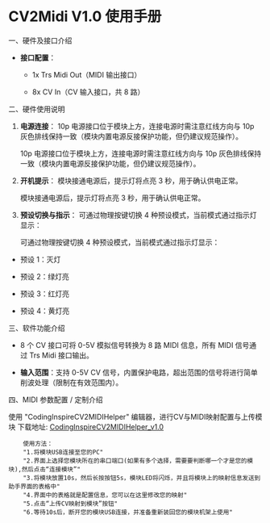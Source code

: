 # CV2Midi V1.0 使用手册 #



一、硬件及接口介绍





*   **接口配置**：



    *   1x Trs Midi Out（MIDI 输出接口）


    *   8x CV In（CV 输入接口，共 8 路）


二、硬件使用说明





1.  **电源连接**：
    10p 电源接口位于模块上方，连接电源时需注意红线方向与 10p 灰色排线保持一致（模块内置电源反接保护功能，但仍建议规范操作）。


    10p 电源接口位于模块上方，连接电源时需注意红线方向与 10p 灰色排线保持一致（模块内置电源反接保护功能，但仍建议规范操作）。


2.  **开机提示**：
    模块接通电源后，提示灯将点亮 3 秒，用于确认供电正常。


    模块接通电源后，提示灯将点亮 3 秒，用于确认供电正常。


3.  **预设切换与指示**：
    可通过物理按键切换 4 种预设模式，当前模式通过指示灯显示：


    可通过物理按键切换 4 种预设模式，当前模式通过指示灯显示：


*   预设 1：灭灯


*   预设 2：绿灯亮


*   预设 3：红灯亮


*   预设 4：黄灯亮


三、软件功能介绍





*   8 个 CV 接口可将 0-5V 模拟信号转换为 8 路 MIDI 信息，所有 MIDI 信号通过 Trs Midi 接口输出。


*   **输入范围**：支持 0-5V CV 信号，内置保护电路，超出范围的信号将进行简单削波处理（限制在有效范围内）。


四、MIDI 参数配置 / 定制介绍

使用 "CodingInspireCV2MIDIHelper" 编辑器，进行CV与MIDI映射配置与上传模块
下载地址:  <a href="https://environscape.github.io/CodingInspire/support/CodingInspireCV2MIDIHelper_v1.0.zip">CodingInspireCV2MIDIHelper_v1.0</a>

        使用方法：
        "1.将模块USB连接至您的PC"
        "2.界面上选择您模块所在的串口端口(如果有多个选择，需要要判断哪一个才是您的模块),然后点击“连接模块”"
        "3.将模块放置10s，然后长按按钮5s，模块LED将闪烁，并且将模块上的映射信息发送到助手界面的表格中"
        "4.界面中的表格就是配置信息，您可以在这里修改您的映射"
        "5.点击“上传CV映射到模块”按钮"
        "6.等待10s后，断开您的模块USB连接，并准备重新装回您的模块机架上使用"
  
